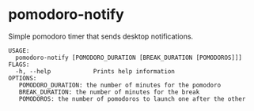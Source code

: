 # pomodoro-notify
Simple pomodoro timer that sends desktop notifications.

```
USAGE:
  pomodoro-notify [POMODORO_DURATION [BREAK_DURATION [POMODOROS]]]
FLAGS:
  -h, --help            Prints help information
OPTIONS:
   POMODORO_DURATION: the number of minutes for the pomodoro
   BREAK_DURATION: the number of minutes for the break
   POMODOROS: the number of pomodoros to launch one after the other
```
